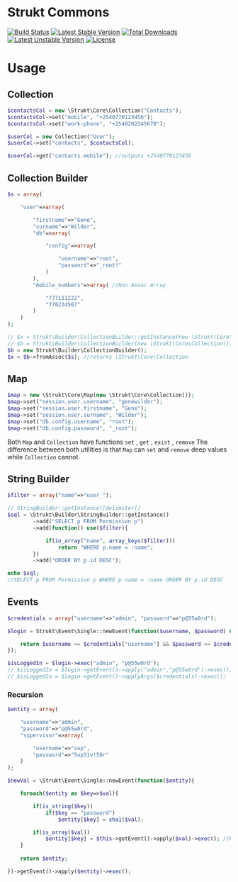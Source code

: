Strukt Commons
==============

[![Build Status](https://travis-ci.org/pitsolu/strukt-commons.svg?branch=master)](https://packagist.org/packages/strukt/commons)
[![Latest Stable Version](https://poser.pugx.org/strukt/commons/v/stable)](https://packagist.org/packages/strukt/commons)
[![Total Downloads](https://poser.pugx.org/strukt/commons/downloads)](https://packagist.org/packages/strukt/commons)
[![Latest Unstable Version](https://poser.pugx.org/strukt/commons/v/unstable)](https://packagist.org/packages/strukt/commons)
[![License](https://poser.pugx.org/strukt/commons/license)](https://packagist.org/packages/strukt/commons)

# Usage

## Collection

```php
$contactsCol = new \Strukt\Core\Collection("Contacts");
$contactsCol->set("mobile", "+2540770123456");
$contactsCol->set("work-phone", "+2540202345678");

$userCol = new Collection("User");
$userCol->set("contacts", $contactsCol);

$userCol->get("contacts.mobile"); //outputs +2540770123456
```

## Collection Builder

```php
$s = array(

    "user"=>array(

        "firstname"=>"Gene",
		"surname"=>"Wilder",	
		"db"=>array(

            "config"=>array(

                "username"=>"root",
				"password"=>"_root!"
            )
        ),
        "mobile_numbers"=>array( //Non Assoc Array

            "777111222",
            "770234567"
        )
    )
);

// $x = Strukt\Builder\CollectionBuilder::getInstance(new \Strukt\Core\Collection())->fromAssoc($s);
// $b = Strukt\Builder\CollectionBuilder(new \Strukt\Core\Collection());
$b = new Strukt\Builder\CollectionBuilder();
$x = $b->fromAssoc($s); //returns \Strukt\Core\Collection
```

## Map

```php
$map = new \Strukt\Core\Map(new \Strukt\Core\Collection());
$map->set("session.user.username", "genewilder");
$map->set("session.user.firstname", "Gene");
$map->set("session.user.surname", "Wilder");
$map->set("db.config.username", "root");
$map->set("db.config.password", "_root");
```

Both `Map` and `Collection` have functions `set` , `get` , `exist` , `remove` The difference between both utilities is that `Map` can `set` and `remove` deep values while `Collection` cannot.

## String Builder

```php
$filter = array("name"=>"user_");

// StringBuilder::getInstance([delimiter])
$sql = \Strukt\Builder\StringBuilder::getInstance()
        ->add("SELECT p FROM Permission p")
        ->add(function() use($filter){

            if(in_array("name", array_keys($filter)))
                return "WHERE p.name = :name";
        })
        ->add("ORDER BY p.id DESC");

echo $sql; 
//SELECT p FROM Permission p WHERE p.name = :name ORDER BY p.id DESC
```

## Events

```php
$credentials = array("username"=>"admin", "password"=>"p@55w0rd");

$login = Strukt\Event\Single::newEvent(function($username, $password) use($credentials){

    return $username == $credentials["username"] && $password == $credentials["password"];
});

$isLoggedIn = $login->exec("admin", "p@55w0rd");
// $isLoggedIn = $login->getEvent()->apply("admin","p@55w0rd")->exec();
// $isLoggedIn = $login->getEvent()->applyArgs($credentials)->exec();
```

### Recursion

```php
$entity = array(

    "username"=>"admin",
    "password"=>"p@55w0rd",
    "supervisor"=>array(

        "username"=>"sup",
        "password"=>"5up31v!50r"
    )
);

$newVal = \Strukt\Event\Single::newEvent(function($entity){

    foreach($entity as $key=>$val){

        if(is_string($key))
            if($key == "password")
                $entity[$key] = sha1($val);

        if(is_array($val))
            $entity[$key] = $this->getEvent()->apply($val)->exec(); //Recursion
    }
            
    return $entity;

})->getEvent()->apply($entity)->exec();
```